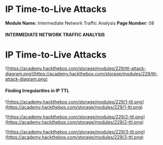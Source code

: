 <!--
 // Platform: Academy
// URL: https://academy.hackthebox.com/module/229/section/2457
// Platform Version: V1
// Module ID: 229
// Module Name: Intermediate Network Traffic Analysis
// Module Difficulty: Easy
// Section ID: 2457
// Section Title: IP Time-to-Live Attacks
// Page Title: Intermediate Network Traffic Analysis
// Page Number: 08
-->

# IP Time-to-Live Attacks

**Module Name:** Intermediate Network Traffic Analysis **Page Number:** 08

#### INTERMEDIATE NETWORK TRAFFIC ANALYSIS

# IP Time-to-Live Attacks

![https://academy.hackthebox.com/storage/modules/229/ttl-attack-diagram.png](https://academy.hackthebox.com/storage/modules/229/ttl-attack-diagram.png)

#### Finding Irregularities in IP TTL

![https://academy.hackthebox.com/storage/modules/229/1-ttl.png](https://academy.hackthebox.com/storage/modules/229/1-ttl.png)

![https://academy.hackthebox.com/storage/modules/229/2-ttl.png](https://academy.hackthebox.com/storage/modules/229/2-ttl.png)

![https://academy.hackthebox.com/storage/modules/229/3-ttl.png](https://academy.hackthebox.com/storage/modules/229/3-ttl.png)

####